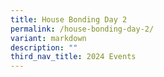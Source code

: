 ```yaml
---
title: House Bonding Day 2
permalink: /house-bonding-day-2/
variant: markdown
description: ""
third_nav_title: 2024 Events
---
```

